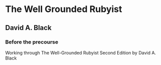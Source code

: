 # The Well Grounded Rubyist
## David A. Black
### Before the precourse

Working through The Well-Grounded Rubyist Second Edition by David A. Black
